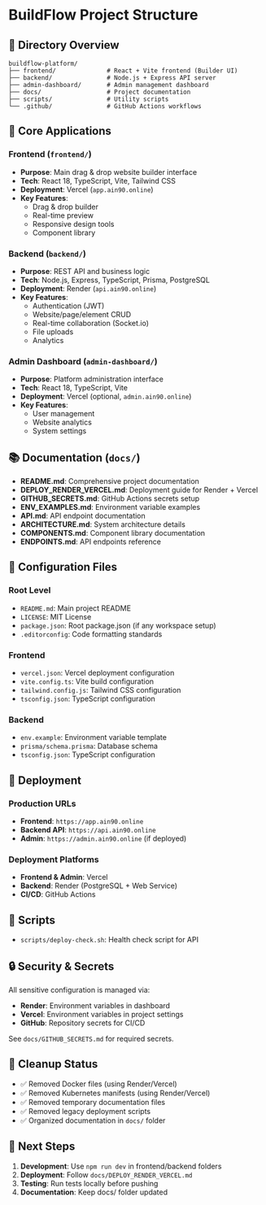 # BuildFlow Project Structure

## 📁 Directory Overview

```
buildflow-platform/
├── frontend/              # React + Vite frontend (Builder UI)
├── backend/               # Node.js + Express API server
├── admin-dashboard/       # Admin management dashboard
├── docs/                  # Project documentation
├── scripts/               # Utility scripts
└── .github/               # GitHub Actions workflows
```

## 🎯 Core Applications

### Frontend (`frontend/`)
- **Purpose**: Main drag & drop website builder interface
- **Tech**: React 18, TypeScript, Vite, Tailwind CSS
- **Deployment**: Vercel (`app.ain90.online`)
- **Key Features**:
  - Drag & drop builder
  - Real-time preview
  - Responsive design tools
  - Component library

### Backend (`backend/`)
- **Purpose**: REST API and business logic
- **Tech**: Node.js, Express, TypeScript, Prisma, PostgreSQL
- **Deployment**: Render (`api.ain90.online`)
- **Key Features**:
  - Authentication (JWT)
  - Website/page/element CRUD
  - Real-time collaboration (Socket.io)
  - File uploads
  - Analytics

### Admin Dashboard (`admin-dashboard/`)
- **Purpose**: Platform administration interface
- **Tech**: React 18, TypeScript, Vite
- **Deployment**: Vercel (optional, `admin.ain90.online`)
- **Key Features**:
  - User management
  - Website analytics
  - System settings

## 📚 Documentation (`docs/`)

- **README.md**: Comprehensive project documentation
- **DEPLOY_RENDER_VERCEL.md**: Deployment guide for Render + Vercel
- **GITHUB_SECRETS.md**: GitHub Actions secrets setup
- **ENV_EXAMPLES.md**: Environment variable examples
- **API.md**: API endpoint documentation
- **ARCHITECTURE.md**: System architecture details
- **COMPONENTS.md**: Component library documentation
- **ENDPOINTS.md**: API endpoints reference

## 🔧 Configuration Files

### Root Level
- `README.md`: Main project README
- `LICENSE`: MIT License
- `package.json`: Root package.json (if any workspace setup)
- `.editorconfig`: Code formatting standards

### Frontend
- `vercel.json`: Vercel deployment configuration
- `vite.config.ts`: Vite build configuration
- `tailwind.config.js`: Tailwind CSS configuration
- `tsconfig.json`: TypeScript configuration

### Backend
- `env.example`: Environment variable template
- `prisma/schema.prisma`: Database schema
- `tsconfig.json`: TypeScript configuration

## 🚀 Deployment

### Production URLs
- **Frontend**: `https://app.ain90.online`
- **Backend API**: `https://api.ain90.online`
- **Admin**: `https://admin.ain90.online` (if deployed)

### Deployment Platforms
- **Frontend & Admin**: Vercel
- **Backend**: Render (PostgreSQL + Web Service)
- **CI/CD**: GitHub Actions

## 📝 Scripts

- `scripts/deploy-check.sh`: Health check script for API

## 🔒 Security & Secrets

All sensitive configuration is managed via:
- **Render**: Environment variables in dashboard
- **Vercel**: Environment variables in project settings
- **GitHub**: Repository secrets for CI/CD

See `docs/GITHUB_SECRETS.md` for required secrets.

## 🧹 Cleanup Status

- ✅ Removed Docker files (using Render/Vercel)
- ✅ Removed Kubernetes manifests (using Render/Vercel)
- ✅ Removed temporary documentation files
- ✅ Removed legacy deployment scripts
- ✅ Organized documentation in `docs/` folder

## 🎯 Next Steps

1. **Development**: Use `npm run dev` in frontend/backend folders
2. **Deployment**: Follow `docs/DEPLOY_RENDER_VERCEL.md`
3. **Testing**: Run tests locally before pushing
4. **Documentation**: Keep docs/ folder updated

